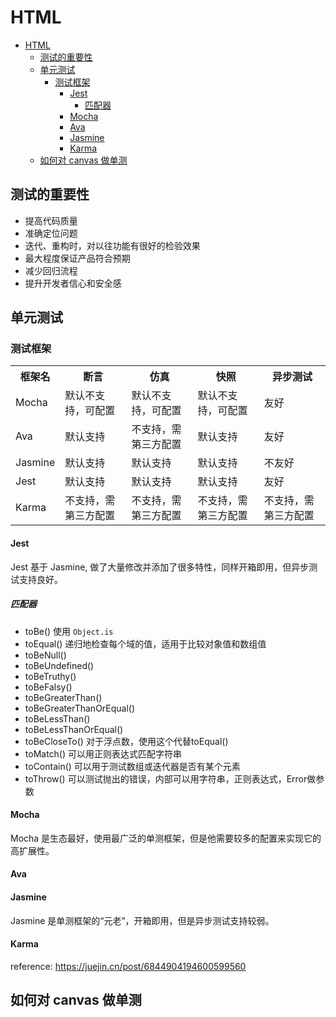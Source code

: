 # HTML

- [HTML](#html)
  - [测试的重要性](#测试的重要性)
  - [单元测试](#单元测试)
    - [测试框架](#测试框架)
      - [Jest](#jest)
        - [匹配器](#匹配器)
      - [Mocha](#mocha)
      - [Ava](#ava)
      - [Jasmine](#jasmine)
      - [Karma](#karma)
  - [如何对 canvas 做单测](#如何对-canvas-做单测)

## 测试的重要性
* 提高代码质量
* 准确定位问题
* 迭代、重构时，对以往功能有很好的检验效果
* 最大程度保证产品符合预期
* 减少回归流程
* 提升开发者信心和安全感

## 单元测试

### 测试框架
<table>
  <th>框架名</th>
  <th>断言</th>
  <th>仿真</th>
  <th>快照</th>
  <th>异步测试</th>
  <tr>
    <td>Mocha</td>
    <td>默认不支持，可配置</td>
    <td>默认不支持，可配置</td>
    <td>默认不支持，可配置</td>
    <td>友好</td>
  </tr>
  <tr>
    <td>Ava</td>
    <td>默认支持</td>
    <td>不支持，需第三方配置</td>
    <td>默认支持</td>
    <td>友好</td>
  </tr>
  <tr>
    <td>Jasmine</td>
    <td>默认支持</td>
    <td>默认支持</td>
    <td>默认支持</td>
    <td>不友好</td>
  </tr>
  <tr>
    <td>Jest</td>
    <td>默认支持</td>
    <td>默认支持</td>
    <td>默认支持</td>
    <td>友好</td>
  </tr>
  <tr>
    <td>Karma</td>
    <td>不支持，需第三方配置</td>
    <td>不支持，需第三方配置</td>
    <td>不支持，需第三方配置</td>
    <td>不支持，需第三方配置</td>
  </tr>
</table>

#### Jest
Jest 基于 Jasmine, 做了大量修改并添加了很多特性，同样开箱即用，但异步测试支持良好。

##### 匹配器
* toBe() 使用 `Object.is`
* toEqual() 递归地检查每个域的值，适用于比较对象值和数组值
* toBeNull()
* toBeUndefined()
* toBeTruthy()
* toBeFalsy()
* toBeGreaterThan()
* toBeGreaterThanOrEqual()
* toBeLessThan()
* toBeLessThanOrEqual()
* toBeCloseTo() 对于浮点数，使用这个代替toEqual()
* toMatch() 可以用正则表达式匹配字符串
* toContain() 可以用于测试数组或迭代器是否有某个元素
* toThrow() 可以测试抛出的错误，内部可以用字符串，正则表达式，Error做参数

#### Mocha
Mocha 是生态最好，使用最广泛的单测框架，但是他需要较多的配置来实现它的高扩展性。

#### Ava

#### Jasmine
Jasmine 是单测框架的“元老”，开箱即用，但是异步测试支持较弱。

#### Karma

reference: https://juejin.cn/post/6844904194600599560

## 如何对 canvas 做单测